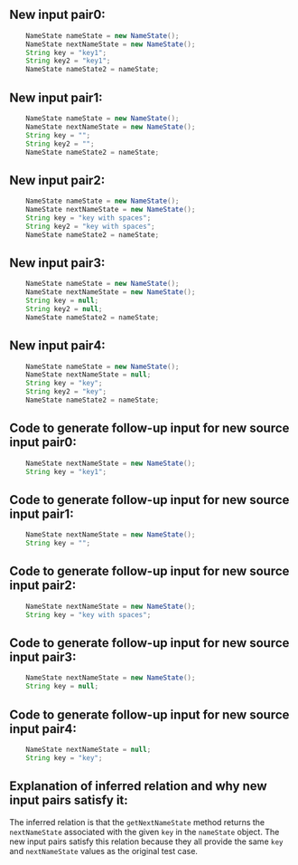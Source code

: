 ## New input pair0:
```java
    NameState nameState = new NameState();
    NameState nextNameState = new NameState();
    String key = "key1";
    String key2 = "key1";
    NameState nameState2 = nameState;
```

## New input pair1:
```java
    NameState nameState = new NameState();
    NameState nextNameState = new NameState();
    String key = "";
    String key2 = "";
    NameState nameState2 = nameState;
```

## New input pair2:
```java
    NameState nameState = new NameState();
    NameState nextNameState = new NameState();
    String key = "key with spaces";
    String key2 = "key with spaces";
    NameState nameState2 = nameState;
```

## New input pair3:
```java
    NameState nameState = new NameState();
    NameState nextNameState = new NameState();
    String key = null;
    String key2 = null;
    NameState nameState2 = nameState;
```

## New input pair4:
```java
    NameState nameState = new NameState();
    NameState nextNameState = null;
    String key = "key";
    String key2 = "key";
    NameState nameState2 = nameState;
```

## Code to generate follow-up input for new source input pair0:
```java
    NameState nextNameState = new NameState();
    String key = "key1";
```

## Code to generate follow-up input for new source input pair1:
```java
    NameState nextNameState = new NameState();
    String key = "";
```

## Code to generate follow-up input for new source input pair2:
```java
    NameState nextNameState = new NameState();
    String key = "key with spaces";
```

## Code to generate follow-up input for new source input pair3:
```java
    NameState nextNameState = new NameState();
    String key = null;
```

## Code to generate follow-up input for new source input pair4:
```java
    NameState nextNameState = null;
    String key = "key";
```

## Explanation of inferred relation and why new input pairs satisfy it:
The inferred relation is that the `getNextNameState` method returns the `nextNameState` associated with the given `key` in the `nameState` object. The new input pairs satisfy this relation because they all provide the same `key` and `nextNameState` values as the original test case.
